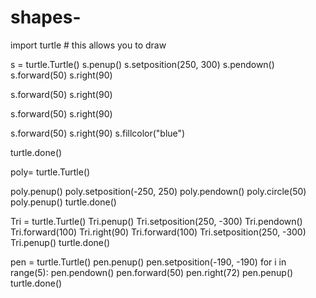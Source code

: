 # shapes-
import turtle # this allows you to draw 

s = turtle.Turtle()
s.penup()
s.setposition(250, 300)
s.pendown()
s.forward(50)
s.right(90)     

s.forward(50)
s.right(90)

s.forward(50)
s.right(90)

s.forward(50)
s.right(90)
s.fillcolor("blue")

turtle.done()

poly= turtle.Turtle()

poly.penup()
poly.setposition(-250, 250)
poly.pendown()
poly.circle(50)
poly.penup()
turtle.done()

Tri = turtle.Turtle()
Tri.penup()
Tri.setposition(250, -300)
Tri.pendown()
Tri.forward(100)
Tri.right(90)
Tri.forward(100)
Tri.setposition(250, -300)
Tri.penup()
turtle.done()

pen = turtle.Turtle()
pen.penup()
pen.setposition(-190, -190)
for i in range(5):
  pen.pendown()
  pen.forward(50)
  pen.right(72)
  pen.penup()
turtle.done()
